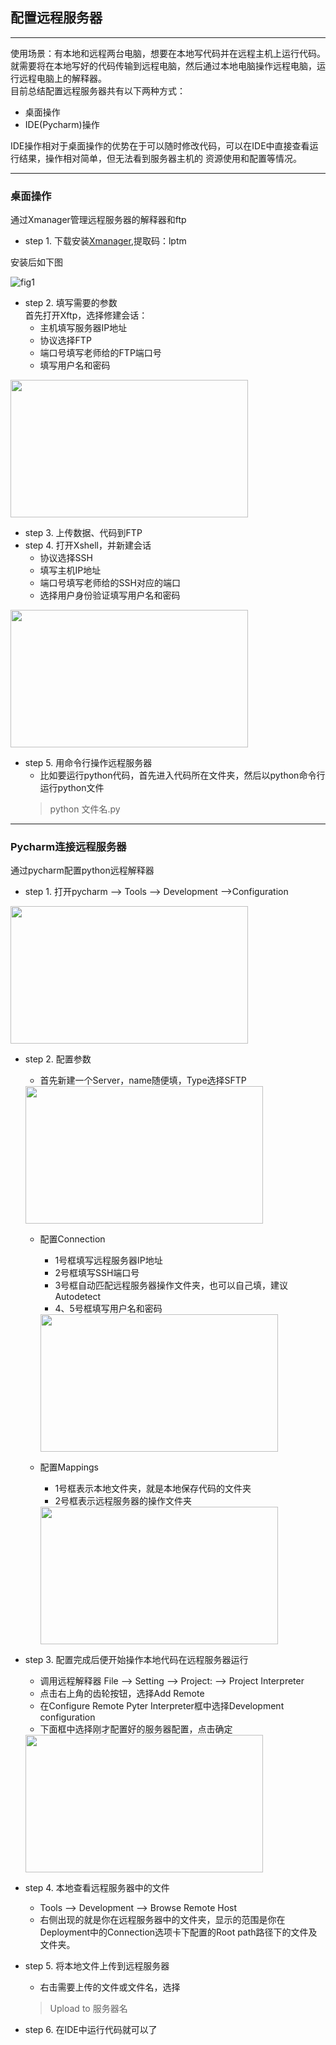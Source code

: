 ## 配置远程服务器
***
使用场景：有本地和远程两台电脑，想要在本地写代码并在远程主机上运行代码。
就需要将在本地写好的代码传输到远程电脑，然后通过本地电脑操作远程电脑，运行远程电脑上的解释器。  
目前总结配置远程服务器共有以下两种方式：
- 桌面操作
- IDE(Pycharm)操作

IDE操作相对于桌面操作的优势在于可以随时修改代码，可以在IDE中直接查看运行结果，操作相对简单，但无法看到服务器主机的
资源使用和配置等情况。
****
### 桌面操作
通过Xmanager管理远程服务器的解释器和ftp  
- step 1. 下载安装[Xmanager](https://pan.baidu.com/s/1b0GCFRkQjn8fP_ShdK5jhg),提取码：lptm     

安装后如下图

![fig1](https://github.com/Roll-to-tomorrow/gitDemos/raw/master/RemoteServer/fig1.png)   
 
- step 2. 填写需要的参数   
  首先打开Xftp，选择修建会话：
  - 主机填写服务器IP地址
  - 协议选择FTP
  - 端口号填写老师给的FTP端口号 
  - 填写用户名和密码  
  
<img src='https://github.com/Roll-to-tomorrow/gitDemos/raw/master/RemoteServer/fig2.png' width='380' height='220'/>

- step 3. 上传数据、代码到FTP  
- step 4. 打开Xshell，并新建会话
  - 协议选择SSH
  - 填写主机IP地址
  - 端口号填写老师给的SSH对应的端口
  - 选择用户身份验证填写用户名和密码  
  
<img src='https://github.com/Roll-to-tomorrow/gitDemos/raw/master/RemoteServer/fig3.jpg' width='380' height='220'/>

- step 5. 用命令行操作远程服务器
  - 比如要运行python代码，首先进入代码所在文件夹，然后以python命令行运行python文件
  > python 文件名.py
***
### Pycharm连接远程服务器
通过pycharm配置python远程解释器
- step 1. 打开pycharm --> Tools --> Development -->Configuration 
 
<img src='https://github.com/Roll-to-tomorrow/gitDemos/raw/master/RemoteServer/fig4.png' width='380' height='220'/>

- step 2. 配置参数
   - 首先新建一个Server，name随便填，Type选择SFTP
   
   <img src='https://github.com/Roll-to-tomorrow/gitDemos/raw/master/RemoteServer/fig5.png' width='380' height='220'/>

   - 配置Connection
       - 1号框填写远程服务器IP地址
       - 2号框填写SSH端口号
       - 3号框自动匹配远程服务器操作文件夹，也可以自己填，建议Autodetect
       - 4、5号框填写用户名和密码
       
       <img src='https://github.com/Roll-to-tomorrow/gitDemos/raw/master/RemoteServer/fig6.png' width='380' height='220'/>

   - 配置Mappings
     - 1号框表示本地文件夹，就是本地保存代码的文件夹
     - 2号框表示远程服务器的操作文件夹
     
     <img src='https://github.com/Roll-to-tomorrow/gitDemos/raw/master/RemoteServer/fig7.png' width='380' height='220'/>

- step 3. 配置完成后便开始操作本地代码在远程服务器运行
    - 调用远程解释器 File --> Setting --> Project: --> Project Interpreter
    - 点击右上角的齿轮按钮，选择Add Remote
    - 在Configure Remote Pyter Interpreter框中选择Development configuration
    - 下面框中选择刚才配置好的服务器配置，点击确定
    
    <img src='https://github.com/Roll-to-tomorrow/gitDemos/raw/master/RemoteServer/fig8.png' width='380' height='220'/>

- step 4. 本地查看远程服务器中的文件
    - Tools --> Development --> Browse Remote Host
    - 右侧出现的就是你在远程服务器中的文件夹，显示的范围是你在Deployment中的Connection选项卡下配置的Root path路径下的文件及文件夹。

- step 5. 将本地文件上传到远程服务器
    - 右击需要上传的文件或文件名，选择
    > Upload to 服务器名
- step 6. 在IDE中运行代码就可以了
